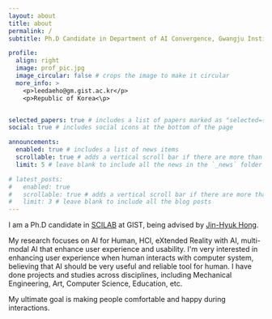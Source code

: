 ```yaml
---
layout: about
title: about
permalink: /
subtitle: Ph.D Candidate in Department of AI Convergence, Gwangju Institute of Science and Technology

profile:
  align: right
  image: prof_pic.jpg
  image_circular: false # crops the image to make it circular
  more_info: >
    <p>leedaeho@gm.gist.ac.kr</p>
    <p>Republic of Korea<\p>


selected_papers: true # includes a list of papers marked as "selected={true}"
social: true # includes social icons at the bottom of the page

announcements:
  enabled: true # includes a list of news items
  scrollable: true # adds a vertical scroll bar if there are more than 3 news items
  limit: 5 # leave blank to include all the news in the `_news` folder

# latest_posts:
#   enabled: true
#   scrollable: true # adds a vertical scroll bar if there are more than 3 new posts items
#   limit: 3 # leave blank to include all the blog posts
---
```


I am a Ph.D candidate in [SCILAB](https://sci.gist.ac.kr) at GIST, being advised by [Jin-Hyuk Hong](https://scholar.google.com/citations?user=iTu5G9QAAAAJ&hl=en).

My research focuses on AI for Human, HCI, eXtended Reality with AI, multi-modal AI that enhance user experience and usability. I'm very interested in enhancing user experience when human interacts with computer system, believing that AI should be very useful and reliable tool for human. I have done projects and studies across disciplines, including Mechanical Engineering, Art, Computer Science, Education, etc.

My ultimate goal is making people comfortable and happy during interactions.